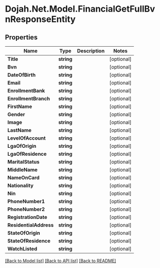 # Dojah.Net.Model.FinancialGetFullBvnResponseEntity

## Properties

Name | Type | Description | Notes
------------ | ------------- | ------------- | -------------
**Title** | **string** |  | [optional] 
**Bvn** | **string** |  | [optional] 
**DateOfBirth** | **string** |  | [optional] 
**Email** | **string** |  | [optional] 
**EnrollmentBank** | **string** |  | [optional] 
**EnrollmentBranch** | **string** |  | [optional] 
**FirstName** | **string** |  | [optional] 
**Gender** | **string** |  | [optional] 
**Image** | **string** |  | [optional] 
**LastName** | **string** |  | [optional] 
**LevelOfAccount** | **string** |  | [optional] 
**LgaOfOrigin** | **string** |  | [optional] 
**LgaOfResidence** | **string** |  | [optional] 
**MaritalStatus** | **string** |  | [optional] 
**MiddleName** | **string** |  | [optional] 
**NameOnCard** | **string** |  | [optional] 
**Nationality** | **string** |  | [optional] 
**Nin** | **string** |  | [optional] 
**PhoneNumber1** | **string** |  | [optional] 
**PhoneNumber2** | **string** |  | [optional] 
**RegistrationDate** | **string** |  | [optional] 
**ResidentialAddress** | **string** |  | [optional] 
**StateOfOrigin** | **string** |  | [optional] 
**StateOfResidence** | **string** |  | [optional] 
**WatchListed** | **string** |  | [optional] 

[[Back to Model list]](../README.md#documentation-for-models) [[Back to API list]](../README.md#documentation-for-api-endpoints) [[Back to README]](../README.md)

